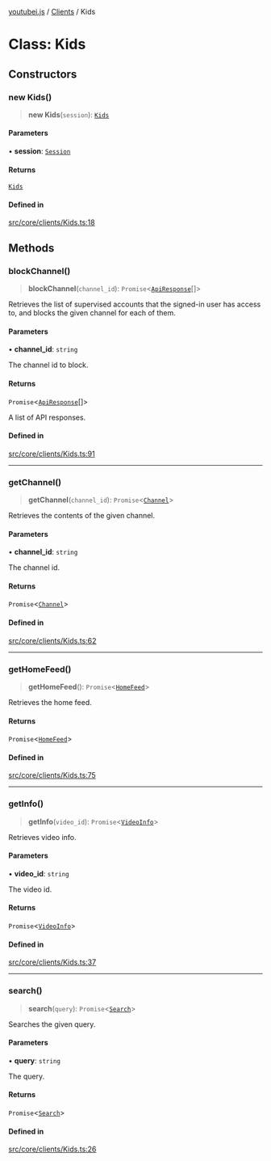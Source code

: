[youtubei.js](../../../README.md) / [Clients](../README.md) / Kids

# Class: Kids

## Constructors

### new Kids()

> **new Kids**(`session`): [`Kids`](Kids.md)

#### Parameters

• **session**: [`Session`](../../../classes/Session.md)

#### Returns

[`Kids`](Kids.md)

#### Defined in

[src/core/clients/Kids.ts:18](https://github.com/LuanRT/YouTube.js/blob/305a398158a6cac82e6ef288fed4bf1661c89d52/src/core/clients/Kids.ts#L18)

## Methods

### blockChannel()

> **blockChannel**(`channel_id`): `Promise`\<[`ApiResponse`](../../../interfaces/ApiResponse.md)[]\>

Retrieves the list of supervised accounts that the signed-in user has
access to, and blocks the given channel for each of them.

#### Parameters

• **channel\_id**: `string`

The channel id to block.

#### Returns

`Promise`\<[`ApiResponse`](../../../interfaces/ApiResponse.md)[]\>

A list of API responses.

#### Defined in

[src/core/clients/Kids.ts:91](https://github.com/LuanRT/YouTube.js/blob/305a398158a6cac82e6ef288fed4bf1661c89d52/src/core/clients/Kids.ts#L91)

***

### getChannel()

> **getChannel**(`channel_id`): `Promise`\<[`Channel`](../../YTKids/classes/Channel.md)\>

Retrieves the contents of the given channel.

#### Parameters

• **channel\_id**: `string`

The channel id.

#### Returns

`Promise`\<[`Channel`](../../YTKids/classes/Channel.md)\>

#### Defined in

[src/core/clients/Kids.ts:62](https://github.com/LuanRT/YouTube.js/blob/305a398158a6cac82e6ef288fed4bf1661c89d52/src/core/clients/Kids.ts#L62)

***

### getHomeFeed()

> **getHomeFeed**(): `Promise`\<[`HomeFeed`](../../YTKids/classes/HomeFeed.md)\>

Retrieves the home feed.

#### Returns

`Promise`\<[`HomeFeed`](../../YTKids/classes/HomeFeed.md)\>

#### Defined in

[src/core/clients/Kids.ts:75](https://github.com/LuanRT/YouTube.js/blob/305a398158a6cac82e6ef288fed4bf1661c89d52/src/core/clients/Kids.ts#L75)

***

### getInfo()

> **getInfo**(`video_id`): `Promise`\<[`VideoInfo`](../../YTKids/classes/VideoInfo.md)\>

Retrieves video info.

#### Parameters

• **video\_id**: `string`

The video id.

#### Returns

`Promise`\<[`VideoInfo`](../../YTKids/classes/VideoInfo.md)\>

#### Defined in

[src/core/clients/Kids.ts:37](https://github.com/LuanRT/YouTube.js/blob/305a398158a6cac82e6ef288fed4bf1661c89d52/src/core/clients/Kids.ts#L37)

***

### search()

> **search**(`query`): `Promise`\<[`Search`](../../YTKids/classes/Search.md)\>

Searches the given query.

#### Parameters

• **query**: `string`

The query.

#### Returns

`Promise`\<[`Search`](../../YTKids/classes/Search.md)\>

#### Defined in

[src/core/clients/Kids.ts:26](https://github.com/LuanRT/YouTube.js/blob/305a398158a6cac82e6ef288fed4bf1661c89d52/src/core/clients/Kids.ts#L26)
